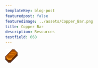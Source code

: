 ```yaml
---
templateKey: blog-post
featuredpost: false
featuredimage: ../assets/Copper_Bar.png
title: Copper Bar
description: Resources
testfield: 668
---
```

![Copper Bar](../assets/Copper_Bar.png)